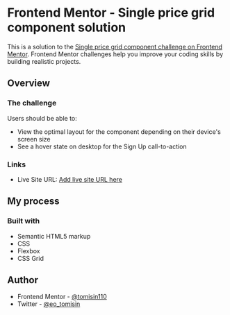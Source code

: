 # Frontend Mentor - Single price grid component solution

This is a solution to the [Single price grid component challenge on Frontend Mentor](https://www.frontendmentor.io/challenges/single-price-grid-component-5ce41129d0ff452fec5abbbc). Frontend Mentor challenges help you improve your coding skills by building realistic projects. 



## Overview

### The challenge

Users should be able to:

- View the optimal layout for the component depending on their device's screen size
- See a hover state on desktop for the Sign Up call-to-action


### Links


- Live Site URL: [Add live site URL here](https://single-price-grid-component-master-virid.vercel.app/)

## My process

### Built with

- Semantic HTML5 markup
- CSS 
- Flexbox
- CSS Grid




## Author
- Frontend Mentor - [@tomisin110](https://www.frontendmentor.io/profile/tomisin110)
- Twitter - [@eo_tomisin](https://www.twitter.com/eo_tomisin)

